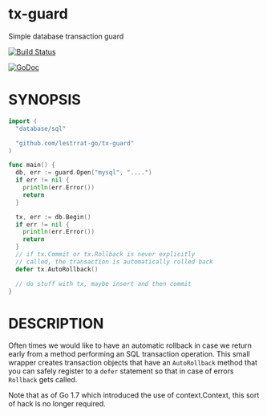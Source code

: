 # tx-guard

Simple database transaction guard

[![Build Status](https://travis-ci.org/lestrrat-go/tx-guard.png?branch=master)](https://travis-ci.org/lestrrat-go/tx-guard)

[![GoDoc](https://godoc.org/github.com/lestrrat-go/tx-guard?status.svg)](https://godoc.org/github.com/lestrrat-go/tx-guard)

# SYNOPSIS

```go
import (
  "database/sql"

  "github.com/lestrrat-go/tx-guard"
)

func main() {
  db, err := guard.Open("mysql", "....")
  if err != nil {
    println(err.Error())
    return
  }

  tx, err := db.Begin()
  if err != nil {
    println(err.Error())
    return
  }
  // if tx.Commit or tx.Rollback is never explicitly
  // called, the transaction is automatically rolled back
  defer tx.AutoRollback()

  // do stuff with tx, maybe insert and then commit
}
```

# DESCRIPTION

Often times we would like to have an automatic rollback in case we return
early from a method performing an SQL transaction operation. This small
wrapper creates transaction objects that have an `AutoRollback` method that
you can safely register to a `defer` statement so that in case of errors
`Rollback` gets called.

Note that as of Go 1.7 which introduced the use of context.Context, this sort
of hack is no longer required.
